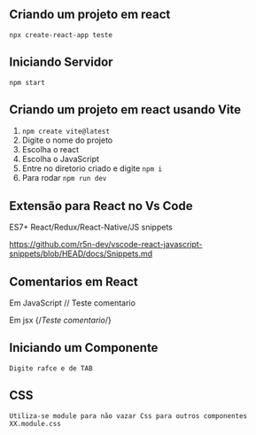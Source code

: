 ## Criando um projeto em react

`npx create-react-app teste `

## Iniciando Servidor

`npm start`

## Criando um projeto em react usando Vite

1. `npm create vite@latest`
2. Digite o nome do projeto
3. Escolha o react
4. Escolha o JavaScript
5. Entre no diretorio criado e digite `npm i`
6. Para rodar `npm run dev`

## Extensão para React no Vs Code

ES7+ React/Redux/React-Native/JS snippets

https://github.com/r5n-dev/vscode-react-javascript-snippets/blob/HEAD/docs/Snippets.md

## Comentarios em React

Em JavaScript
// Teste comentario

Em jsx
{/_Teste comentario_/}

## Iniciando um Componente

    Digite rafce e de TAB

## CSS

    Utiliza-se module para não vazar Css para outros componentes
    XX.module.css
